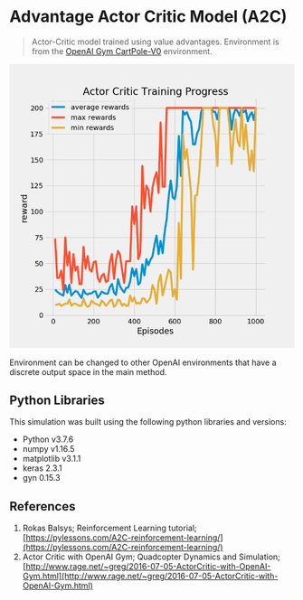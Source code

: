 # Advantage Actor Critic Model (A2C)

> Actor-Critic model trained using value advantages.  Environment is from the [OpenAI Gym CartPole-V0](https://github.com/openai/gym/blob/master/gym/envs/classic_control/cartpole.py) environment.

![Sample Output](/images/A2C_CartPole_TrainingStats.png)

Environment can be changed to other OpenAI environments that have a discrete output space in the main method.

## Python Libraries

This simulation was built using the following python libraries and versions:

* Python v3.7.6
* numpy v1.16.5
* matplotlib v3.1.1
* keras 2.3.1
* gyn 0.15.3

## References

1. Rokas Balsys; Reinforcement Learning tutorial; [https://pylessons.com/A2C-reinforcement-learning/](https://pylessons.com/A2C-reinforcement-learning/)
2. Actor Critic with OpenAI Gym; Quadcopter Dynamics and Simulation;
    [http://www.rage.net/~greg/2016-07-05-ActorCritic-with-OpenAI-Gym.html](http://www.rage.net/~greg/2016-07-05-ActorCritic-with-OpenAI-Gym.html)